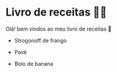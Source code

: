 # Livro de receitas :man_cook:

Olá! bem vindos ao meu livro de receitas :raising_hand:

- Strogonoff de frango

- Pavê
- Bolo de banana

